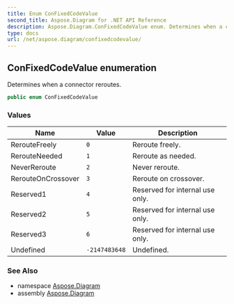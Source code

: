 ```yaml
---
title: Enum ConFixedCodeValue
second_title: Aspose.Diagram for .NET API Reference
description: Aspose.Diagram.ConFixedCodeValue enum. Determines when a connector reroutes
type: docs
url: /net/aspose.diagram/confixedcodevalue/
---
```

## ConFixedCodeValue enumeration

Determines when a connector reroutes.

```csharp
public enum ConFixedCodeValue
```

### Values

| Name | Value | Description |
| --- | --- | --- |
| RerouteFreely | `0` | Reroute freely. |
| RerouteNeeded | `1` | Reroute as needed. |
| NeverReroute | `2` | Never reroute. |
| RerouteOnCrossover | `3` | Reroute on crossover. |
| Reserved1 | `4` | Reserved for internal use only. |
| Reserved2 | `5` | Reserved for internal use only. |
| Reserved3 | `6` | Reserved for internal use only. |
| Undefined | `-2147483648` | Undefined. |

### See Also

* namespace [Aspose.Diagram](../../aspose.diagram/)
* assembly [Aspose.Diagram](../../)


